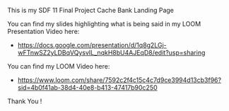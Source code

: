 This is my SDF 11 Final Project
Cache Bank Landing Page 

You can find my slides highlighting what is being said in my LOOM Presentation Video here:
* https://docs.google.com/presentation/d/1q8g2LGj-wFTnwSZ2yLDBqVQysvIL_nqkH8bU4AJEqD8/edit?usp=sharing

You can find my LOOM Video here:
* https://www.loom.com/share/7592c2f4c15c4c7d9ce3994d13cb3f96?sid=4b0f41ab-38d4-40e8-b413-47417b90c250

Thank You !